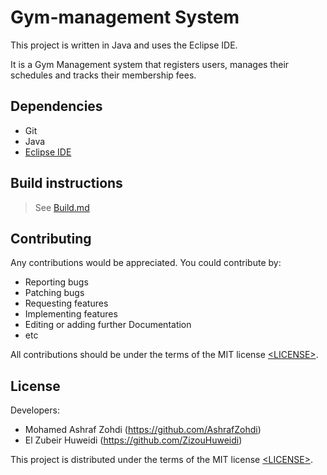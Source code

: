 # Gym-management System 


This project is written in Java and uses the Eclipse IDE.<br>

It is a Gym Management system that registers users, manages their schedules and tracks their membership fees.

## Dependencies

- Git
- Java
- [Eclipse IDE](https://www.eclipse.org)


## Build instructions

> See [Build.md](Build.md)
## Contributing

Any contributions would be appreciated. You could contribute by:

- Reporting bugs
- Patching bugs
- Requesting features
- Implementing features
- Editing or adding further Documentation 
- etc

All contributions should be under the terms of the MIT license [&lt;LICENSE&gt;](LICENSE).
## License

Developers: 
- Mohamed Ashraf Zohdi (https://github.com/AshrafZohdi)
- El Zubeir Huweidi (https://github.com/ZizouHuweidi)


This project is distributed under the terms of the MIT license
[&lt;LICENSE&gt;](LICENSE).

